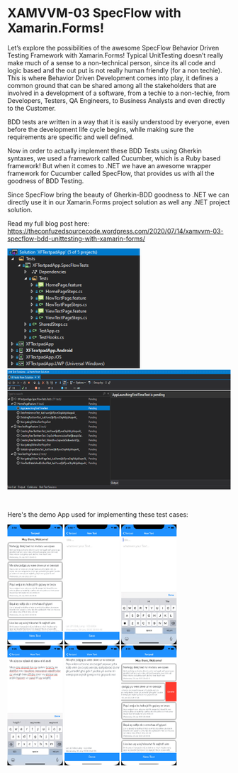 # XAMVVM-03 SpecFlow with Xamarin.Forms!

Let’s explore the possibilities of the awesome SpecFlow Behavior Driven Testing Framework with Xamarin.Forms! 
Typical UnitTesting doesn’t really make much of a sense to a non-technical person, since its all code and logic based and the out put is not really human friendly (for a non techie). This is where Behavior Driven Development comes into play, it defines a common ground that can be shared among all the stakeholders that are involved in a development of a software, from a techie to a non-techie, from Developers, Testers, QA Engineers, to Business Analysts and even directly to the Customer.

BDD tests are written in a way that it is easily understood by everyone, even before the development life cycle begins, while making sure the requirements are specific and well defined.
 
Now in order to actually implement these BDD Tests using Gherkin syntaxes, we used a framework called Cucumber, which is a Ruby based framework! But when it comes to .NET we have an awesome wrapper framework for Cucumber called SpecFlow, that provides us with all the goodness of BDD Testing.

Since SpecFlow bring the beauty of Gherkin-BDD  goodness to .NET we can directly use it in our Xamarin.Forms project solution as well any .NET project solution.

Read my full blog post here:
https://theconfuzedsourcecode.wordpress.com/2020/07/14/xamvvm-03-specflow-bdd-unittesting-with-xamarin-forms/

<img src="https://github.com/UdaraAlwis/XAMVVM-Playground/blob/master/XFWithSpecFlow/screenshots/XFWithSpecFlow Created SpecFlow Tests for Xamarin.Forms app.png"  height="270" /> <img src="https://github.com/UdaraAlwis/XAMVVM-Playground/blob/master/XFWithSpecFlow/screenshots/Running SpecFlow Tests in Xamarin.Forms Results.gif"  height="270" />

<br />

Here's the demo App used for implementing these test cases:

<img src="https://github.com/UdaraAlwis/XAMVVM-Playground/blob/master/XFWithSpecFlow/screenshots/Features/XFWithSpecFlow 1 iOS.png"  height="270" /> <img src="https://github.com/UdaraAlwis/XAMVVM-Playground/blob/master/XFWithSpecFlow/screenshots/Features/XFWithSpecFlow 2 iOS.png"  height="270" /> <img src="https://github.com/UdaraAlwis/XAMVVM-Playground/blob/master/XFWithSpecFlow/screenshots/Features/XFWithSpecFlow 3 iOS.png"  height="270" /> <img src="https://github.com/UdaraAlwis/XAMVVM-Playground/blob/master/XFWithSpecFlow/screenshots/Features/XFWithSpecFlow 4 iOS.png"  height="270" /> <img src="https://github.com/UdaraAlwis/XAMVVM-Playground/blob/master/XFWithSpecFlow/screenshots/Features/XFWithSpecFlow 5 iOS.png"  height="270" /> <img src="https://github.com/UdaraAlwis/XAMVVM-Playground/blob/master/XFWithSpecFlow/screenshots/Features/XFWithSpecFlow 6 iOS.png"  height="270" />
